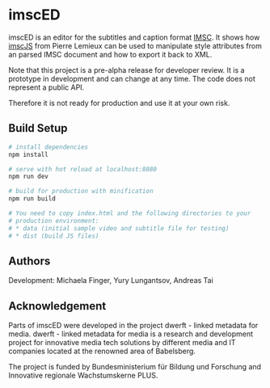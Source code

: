 # imscED

imscED is an editor for the subtitles and caption format
[IMSC](https://www.w3.org/TR/ttml-imsc1/). It shows how
[imscJS](https://github.com/sandflow/imscJS) from Pierre Lemieux can be used
to manipulate style attributes from an parsed IMSC document and how to export
it back to XML.

Note that this project is a pre-alpha release for developer review. It is
a prototype in development and can change at any time. The code does not
represent a public API.

Therefore it is not ready for production and use it at your own risk.

## Build Setup

```bash
# install dependencies
npm install

# serve with hot reload at localhost:8080
npm run dev

# build for production with minification
npm run build

# You need to copy index.html and the following directories to your
# production environment:
# * data (initial sample video and subtitle file for testing)
# * dist (build JS files)

```

## Authors
Development: Michaela Finger, Yury Lungantsov, Andreas Tai

## Acknowledgement
Parts of imscED were developed in the project dwerft - linked metadata for media. dwerft - linked metadata for media is a research and development project for innovative media tech solutions by different media and IT companies located at the renowned area of Babelsberg.

The project is funded by Bundesministerium für Bildung und Forschung and Innovative regionale Wachstumskerne PLUS.